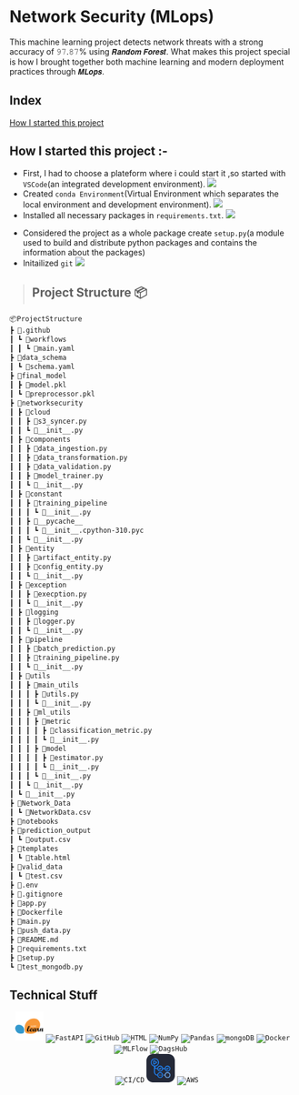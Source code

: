 # Network Security (MLops)

This machine learning project detects network threats with a strong accuracy of 𝟿𝟽.𝟾𝟽% using 𝙍𝙖𝙣𝙙𝙤𝙢 𝙁𝙤𝙧𝙚𝙨𝙩. What makes this project special is how I brought together both machine learning and modern deployment practices through 𝙈𝙇𝙤𝙥𝙨.

## Index
[How I started this project](#How-I-started-this-project)


## How I started this project :-

* First, I had to choose a plateform where i could start it ,so started with `VSCode`(an integrated development environment). <a href="https://skillicons.dev">
  <img src="https://skillicons.dev/icons?i=vscode&perline=3" width="20"/>
  </a>
* Created `conda Environment`(Virtual Environment which separates the local environment and development environment). <a href="https://skillicons.dev">
  <img src="https://skillicons.dev/icons?i=anaconda&perline=3" width="20"/>
  </a>
* Installed all necessary packages in `requirements.txt`. <a href="https://skillicons.dev">
  <img src="https://skillicons.dev/icons?i=python&perline=3" width="20"/>
</a>
  
* Considered the project as a whole package create `setup.py`(a module used to build and distribute python packages and contains the information about the packages)
* Initailized `git` <a href="https://skillicons.dev">
  <img src="https://skillicons.dev/icons?i=github&perline=3" width="20"/>
  </a>
> ## Project Structure 📦
  ```
📦ProjectStructure
 ┣ 📂.github
 ┃ ┗ 📂workflows
 ┃ ┃ ┗ 📜main.yaml
 ┣ 📂data_schema
 ┃ ┗ 📜schema.yaml
 ┣ 📂final_model
 ┃ ┣ 📜model.pkl
 ┃ ┗ 📜preprocessor.pkl
 ┣ 📂networksecurity
 ┃ ┣ 📂cloud
 ┃ ┃ ┣ 📜s3_syncer.py
 ┃ ┃ ┗ 📜__init__.py
 ┃ ┣ 📂components
 ┃ ┃ ┣ 📜data_ingestion.py
 ┃ ┃ ┣ 📜data_transformation.py
 ┃ ┃ ┣ 📜data_validation.py
 ┃ ┃ ┣ 📜model_trainer.py
 ┃ ┃ ┗ 📜__init__.py
 ┃ ┣ 📂constant
 ┃ ┃ ┣ 📂training_pipeline
 ┃ ┃ ┃ ┗ 📜__init__.py
 ┃ ┃ ┣ 📂__pycache__
 ┃ ┃ ┃ ┗ 📜__init__.cpython-310.pyc
 ┃ ┃ ┗ 📜__init__.py
 ┃ ┣ 📂entity
 ┃ ┃ ┣ 📜artifact_entity.py
 ┃ ┃ ┣ 📜config_entity.py
 ┃ ┃ ┗ 📜__init__.py
 ┃ ┣ 📂exception
 ┃ ┃ ┣ 📜execption.py
 ┃ ┃ ┗ 📜__init__.py
 ┃ ┣ 📂logging
 ┃ ┃ ┣ 📜logger.py
 ┃ ┃ ┗ 📜__init__.py
 ┃ ┣ 📂pipeline
 ┃ ┃ ┣ 📜batch_prediction.py
 ┃ ┃ ┣ 📜training_pipeline.py
 ┃ ┃ ┗ 📜__init__.py
 ┃ ┣ 📂utils
 ┃ ┃ ┣ 📂main_utils
 ┃ ┃ ┃ ┣ 📜utils.py
 ┃ ┃ ┃ ┗ 📜__init__.py
 ┃ ┃ ┣ 📂ml_utils
 ┃ ┃ ┃ ┣ 📂metric
 ┃ ┃ ┃ ┃ ┣ 📜classification_metric.py
 ┃ ┃ ┃ ┃ ┗ 📜__init__.py
 ┃ ┃ ┃ ┣ 📂model
 ┃ ┃ ┃ ┃ ┣ 📜estimator.py
 ┃ ┃ ┃ ┃ ┗ 📜__init__.py
 ┃ ┃ ┃ ┗ 📜__init__.py
 ┃ ┃ ┗ 📜__init__.py
 ┃ ┗ 📜__init__.py
 ┣ 📂Network_Data
 ┃ ┗ 📜NetworkData.csv
 ┣ 📂notebooks
 ┣ 📂prediction_output
 ┃ ┗ 📜output.csv
 ┣ 📂templates
 ┃ ┗ 📜table.html
 ┣ 📂valid_data
 ┃ ┗ 📜test.csv
 ┣ 📜.env
 ┣ 📜.gitignore
 ┣ 📜app.py
 ┣ 📜Dockerfile
 ┣ 📜main.py
 ┣ 📜push_data.py
 ┣ 📜README.md
 ┣ 📜requirements.txt
 ┣ 📜setup.py
 ┗ 📜test_mongodb.py
  ```

## Technical Stuff 

<div align="center">
  <code><img width="50" src="https://github.com/devicons/devicon/blob/master/icons/scikitlearn/scikitlearn-original.svg" alt="Sklern" title="SkLearn"/></code>
  <code><img width="50" src="https://blog.ippon.fr/content/images/size/w1200/format/webp/2021/10/logo-teal.png" alt="FastAPI" title="FastAPI"/></code>
	<code><img width="50" src="https://raw.githubusercontent.com/marwin1991/profile-technology-icons/refs/heads/main/icons/github.png" alt="GitHub" title="GitHub"/></code>
	<code><img width="50" src="https://raw.githubusercontent.com/marwin1991/profile-technology-icons/refs/heads/main/icons/html.png" alt="HTML" title="HTML"/></code>
	<code><img width="50" src="https://raw.githubusercontent.com/marwin1991/profile-technology-icons/refs/heads/main/icons/numpy.png" alt="NumPy" title="NumPy"/></code>
	<code><img width="50" src="https://raw.githubusercontent.com/marwin1991/profile-technology-icons/refs/heads/main/icons/pandas.png" alt="Pandas" title="Pandas"/></code>
	<code><img width="50" src="https://raw.githubusercontent.com/marwin1991/profile-technology-icons/refs/heads/main/icons/mongodb.png" alt="mongoDB" title="mongoDB"/></code>
	<code><img width="50" src="https://raw.githubusercontent.com/marwin1991/profile-technology-icons/refs/heads/main/icons/docker.png" alt="Docker" title="Docker"/></code>
	<code><img width="50" src="https://mlops.community/wp-content/uploads/2021/09/MLflow-logo.png" alt="MLFlow" title="MLFlow"/></code>
	<code><img width="50" src="https://images.crunchbase.com/image/upload/c_pad,h_256,w_256,f_auto,q_auto:eco,dpr_1/c6ibcshe3uxmg56dtc6t" alt="DagsHub" title="DagsHub"/> 
  </code>
	<code><img width="50" src="https://raw.githubusercontent.com/marwin1991/profile-technology-icons/refs/heads/main/icons/ci_cd.png" alt="CI/CD" title="CI/CD"/></code>
	<code><img width="50" src="https://github.com/tandpfun/skill-icons/blob/main/icons/GithubActions-Dark.svg" alt="GitHubActions" title="GitHubActions"/></code>
	<code><img width="50" src="https://raw.githubusercontent.com/marwin1991/profile-technology-icons/refs/heads/main/icons/aws.png" alt="AWS" title="AWS"/></code>
</div>

